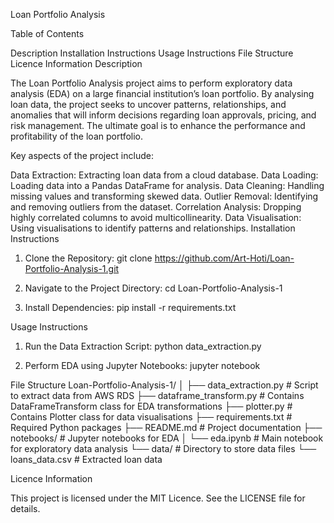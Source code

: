 Loan Portfolio Analysis

Table of Contents

Description
Installation Instructions
Usage Instructions
File Structure
Licence Information
Description

The Loan Portfolio Analysis project aims to perform exploratory data analysis (EDA) on a large financial institution’s loan portfolio. By analysing loan data, the project seeks to uncover patterns, relationships, and anomalies that will inform decisions regarding loan approvals, pricing, and risk management. The ultimate goal is to enhance the performance and profitability of the loan portfolio.

Key aspects of the project include:

Data Extraction: Extracting loan data from a cloud database.
Data Loading: Loading data into a Pandas DataFrame for analysis.
Data Cleaning: Handling missing values and transforming skewed data.
Outlier Removal: Identifying and removing outliers from the dataset.
Correlation Analysis: Dropping highly correlated columns to avoid multicollinearity.
Data Visualisation: Using visualisations to identify patterns and relationships.
Installation Instructions

1. Clone the Repository:
git clone https://github.com/Art-Hoti/Loan-Portfolio-Analysis-1.git

2. Navigate to the Project Directory:
cd Loan-Portfolio-Analysis-1

3. Install Dependencies:
pip install -r requirements.txt

Usage Instructions

1. Run the Data Extraction Script:
python data_extraction.py

2. Perform EDA using Jupyter Notebooks:
jupyter notebook

File Structure
Loan-Portfolio-Analysis-1/
│
├── data_extraction.py       # Script to extract data from AWS RDS
├── dataframe_transform.py   # Contains DataFrameTransform class for EDA transformations
├── plotter.py               # Contains Plotter class for data visualisations
├── requirements.txt         # Required Python packages
├── README.md                # Project documentation
├── notebooks/               # Jupyter notebooks for EDA
│   └── eda.ipynb            # Main notebook for exploratory data analysis
└── data/                    # Directory to store data files
    └── loans_data.csv       # Extracted loan data

Licence Information

This project is licensed under the MIT Licence. See the LICENSE file for details.

